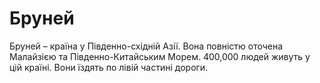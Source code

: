 # Бруней

Бруней – країна у Південно-східній Азії. Вона повністю оточена Малайзією та
Південно-Китайським Морем. 400,000 людей живуть у цій країні. Вони їздять по
лівій частині дороги.
